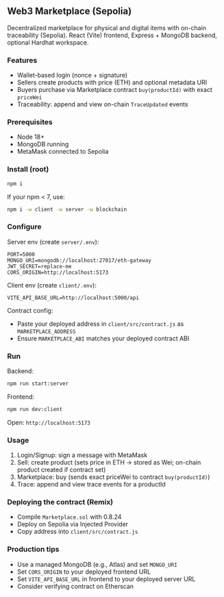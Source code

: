 ## Web3 Marketplace (Sepolia)

Decentralized marketplace for physical and digital items with on-chain traceability (Sepolia). React (Vite) frontend, Express + MongoDB backend, optional Hardhat workspace.

### Features
- Wallet-based login (nonce + signature)
- Sellers create products with price (ETH) and optional metadata URI
- Buyers purchase via Marketplace contract `buy(productId)` with exact `priceWei`
- Traceability: append and view on-chain `TraceUpdated` events

### Prerequisites
- Node 18+
- MongoDB running
- MetaMask connected to Sepolia

### Install (root)
```bash
npm i
```

If your npm < 7, use:
```bash
npm i -w client -w server -w blockchain
```

### Configure
Server env (create `server/.env`):
```
PORT=5000
MONGO_URI=mongodb://localhost:27017/eth-gateway
JWT_SECRET=replace-me
CORS_ORIGIN=http://localhost:5173
```

Client env (create `client/.env`):
```
VITE_API_BASE_URL=http://localhost:5000/api
```

Contract config:
- Paste your deployed address in `client/src/contract.js` as `MARKETPLACE_ADDRESS`
- Ensure `MARKETPLACE_ABI` matches your deployed contract ABI

### Run
Backend:
```bash
npm run start:server
```

Frontend:
```bash
npm run dev:client
```

Open: `http://localhost:5173`

### Usage
1) Login/Signup: sign a message with MetaMask
2) Sell: create product (sets price in ETH → stored as Wei; on-chain product created if contract set)
3) Marketplace: buy (sends exact priceWei to contract `buy(productId)`) 
4) Trace: append and view trace events for a productId

### Deploying the contract (Remix)
- Compile `Marketplace.sol` with 0.8.24
- Deploy on Sepolia via Injected Provider
- Copy address into `client/src/contract.js`

### Production tips
- Use a managed MongoDB (e.g., Atlas) and set `MONGO_URI`
- Set `CORS_ORIGIN` to your deployed frontend URL
- Set `VITE_API_BASE_URL` in frontend to your deployed server URL
- Consider verifying contract on Etherscan


